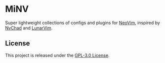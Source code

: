# MiNV

Super lightweight collections of configs and plugins for
[NeoVim](https://github.com/neovim/neovim), inspired by
[NvChad](https://github.com/NvChad/NvChad) and
[LunarVim](https://github.com/LunarVim/LunarVim).

## License

This project is released under the [GPL-3.0 License](./LICENSE).
